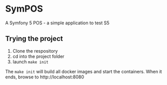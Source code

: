 # SymPOS

A Symfony 5 POS - a simple application to test S5

## Trying the project

1) Clone the respository
2) cd into the project folder
3) launch `make init`

The `make init` will build all docker images and start the containers. When it ends, browse to http://localhost:8080

